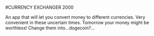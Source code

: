 #CURRENCY EXCHANGER 2000

An app that will let you convert money to different currencies.
Very convenient in these uncertain times.
Tomorrow your money might be worthless! Change them into...dogecoin?...

